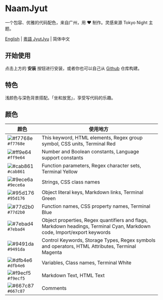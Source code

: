 # NaamJyut

一个包容、优雅的代码配色，来自广州，用 ❤️ 制作。灵感来源 Tokyo Night 主题。

[English](../README.md) | [粵語 JyutJyu](cantonese.md) | 简体中文

## 开始使用

点击上方的 **安装** 按钮进行安装，或者你也可以自己从 [Github](https://github.com/CongJyu/naamjyut) 仓库构建。

## 特色

浅颜色与深色背景搭配。「坐和放宽」，享受写代码的乐趣。

## 颜色

| 颜色 | 使用地方 |
| --- | --- |
| ![#f7768e](https://place-hold.it/15/f7768e/f7768e?text=+) `#f7768e` | This keyword, HTML elements, Regex group symbol, CSS units, Terminal Red |
| ![#ff9e64](https://place-hold.it/15/ff9e64/ff9e64?text=+) `#ff9e64` | Number and Boolean constants, Language support constants |
| ![#cab861](https://place-hold.it/15/cab861/cab861?text=+) `#cab861` | Function parameters, Regex character sets, Terminal Yellow |
| ![#9ece6a](https://place-hold.it/15/9ece6a/9ece6a?text=+) `#9ece6a` | Strings, CSS class names |
| ![#95d176](https://place-hold.it/15/95d176/95d176?text=+) `#95d176` | Object literal keys, Markdown links, Terminal Green |
| ![#77d2b0](https://place-hold.it/15/77d2b0/77d2b0?text=+) `#77d2b0` | Function names, CSS property names, Terminal Blue |
| ![#7ebad4](https://place-hold.it/15/7ebad4/7ebad4?text=+) `#7ebad4` | Object properties, Regex quantifiers and flags, Markdown headings, Terminal Cyan, Markdown code, Import/export keywords |
 ![#9491da](https://place-hold.it/15/9491da/9491da?text=+) `#9491da` | Control Keywords, Storage Types, Regex symbols and operators, HTML Attributes, Terminal Magenta |
| ![#dfb4e6](https://place-hold.it/15/dfb4e6/dfb4e6?text=+) `#dfb4e6` | Variables, Class names, Terminal White |
| ![#f9ecf5](https://place-hold.it/15/f9ecf5/f9ecf5?text=+) `#f9ecf5` | Markdown Text, HTML Text |
| ![#667c87](https://place-hold.it/15/667c87/667c87?text=+) `#667c87` |Comments |
